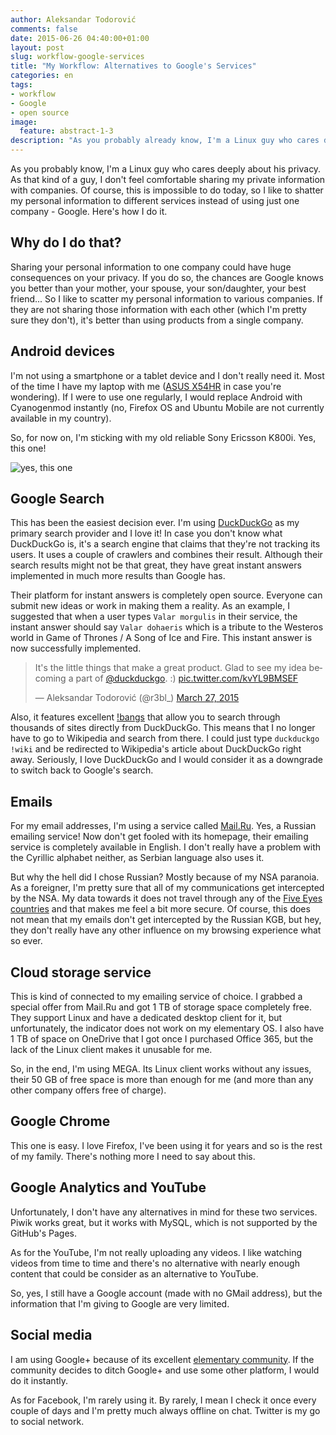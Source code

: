 ```yaml
---
author: Aleksandar Todorović
comments: false
date: 2015-06-26 04:40:00+01:00
layout: post
slug: workflow-google-services
title: "My Workflow: Alternatives to Google's Services"
categories: en
tags:
- workflow
- Google
- open source
image:
  feature: abstract-1-3
description: "As you probably already know, I'm a Linux guy who cares deeply about his privacy. As that kind of a guy, I don't feel comfortable sharing my private information with companies. Of course, this is impossible to do today, so I like to shatter my personal information to different services instead of using just one company - Google. Here's how I do it."
---
```


As you probably know, I'm a Linux guy who cares deeply about his privacy. As that kind of a guy, I don't feel comfortable sharing my private information with companies. Of course, this is impossible to do today, so I like to shatter my personal information to different services instead of using just one company - Google. Here's how I do it.

## Why do I do that?

Sharing your personal information to one company could have huge consequences on your privacy. If you do so, the chances are Google knows you better than your mother, your spouse, your son/daughter, your best friend... So I like to scatter my personal information to various companies. If they are not sharing those information with each other (which I'm pretty sure they don't), it's better than using products from a single company.

## Android devices

I'm not using a smartphone or a tablet device and I don't really need it. Most of the time I have my laptop with me ([ASUS X54HR](https://www.asus.com/Notebooks_Ultrabooks/X54HR/) in case you're wondering). If I were to use one regularly, I would replace Android with Cyanogenmod instantly (no, Firefox OS and Ubuntu Mobile are not currently available in my country).

So, for now on, I'm sticking with my old reliable
Sony Ericsson K800i. Yes, this one!

![yes, this one](http://regmedia.co.uk/2006/08/03/se_k800i_1.jpg)

## Google Search

This has been the easiest decision ever. I'm using [DuckDuckGo](https://duckduckgo.com/) as my primary search provider and I love it! In case you don't know what DuckDuckGo is, it's a search engine that claims that they're not tracking its users. It uses a couple of crawlers and combines their result. Although their search results might not be that great, they have great instant answers implemented in much more results than Google has.

Their platform for instant answers is completely open source. Everyone can submit new ideas or work in making them a reality. As an example, I suggested that when a user types `Valar morgulis` in their service, the instant answer should say `Valar dohaeris` which is a tribute to the Westeros world in Game of Thrones / A Song of Ice and Fire. This instant answer is now successfully implemented.

<blockquote class="twitter-tweet" lang="en"><p lang="en" dir="ltr">It&#39;s the little things that make a great product. Glad to see my idea becoming a part of <a href="https://twitter.com/duckduckgo">@duckduckgo</a>. :) <a href="http://t.co/kvYL9BMSEF">pic.twitter.com/kvYL9BMSEF</a></p>&mdash; Aleksandar Todorović (@r3bl_) <a href="https://twitter.com/r3bl_/status/581561198379945984">March 27, 2015</a></blockquote>
<script async src="//platform.twitter.com/widgets.js" charset="utf-8"></script>

Also, it features excellent [!bangs](https://duckduckgo.com/bang) that allow you to search through thousands of sites directly from DuckDuckGo. This means that I no longer have to go to Wikipedia and search from there. I could just type `duckduckgo !wiki` and be redirected to Wikipedia's article about DuckDuckGo right away. Seriously, I love DuckDuckGo and I would consider it as a downgrade to switch back to Google's search.

## Emails

For my email addresses, I'm using a service called [Mail.Ru](https://mail.ru/). Yes, a Russian emailing service! Now don't get fooled with its homepage, their emailing service is completely available in English. I don't really have a problem with the Cyrillic alphabet neither, as Serbian language also uses it.

But why the hell did I chose Russian? Mostly because of my NSA paranoia. As a foreigner, I'm pretty sure that all of my communications get intercepted by the NSA. My data towards it does not travel through any of the [Five Eyes countries](https://en.wikipedia.org/wiki/Five_Eyes) and that makes me feel a bit more secure. Of course, this does not mean that my emails don't get intercepted by the Russian KGB, but hey, they don't really have any other influence on my browsing experience what so ever.

## Cloud storage service

This is kind of connected to my emailing service of choice. I grabbed a special offer from Mail.Ru and got 1 TB of storage space completely free. They support Linux and have a dedicated desktop client for it, but unfortunately, the indicator does not work on my elementary OS. I also have 1 TB of space on OneDrive that I got once I purchased Office 365, but the lack of the Linux client makes it unusable for me.

So, in the end, I'm using MEGA. Its Linux client works without any issues, their 50 GB of free space is more than enough for me (and more than any other company offers free of charge).

## Google Chrome

This one is easy. I love Firefox, I've been using it for years and so is the rest of my family. There's nothing more I need to say about this.

## Google Analytics and YouTube

Unfortunately, I don't have any alternatives in mind for  these two services. Piwik works great, but it works with MySQL, which is not supported by the GitHub's Pages.

As for the YouTube, I'm not really uploading any videos. I like watching videos from time to time and there's no alternative with nearly enough content that could be consider as an alternative to YouTube.

So, yes, I still have a Google account (made with no GMail address), but the information that I'm giving to Google are very limited.

## Social media

I am using Google+ because of its excellent [elementary community](https://plus.google.com/u/0/communities/104613975513761463450). If the community decides to ditch Google+ and use some other platform, I would do it instantly.

As for Facebook, I'm rarely using it. By rarely, I mean I check it once every couple of days and I'm pretty much always offline on chat. Twitter is my go to social network.
